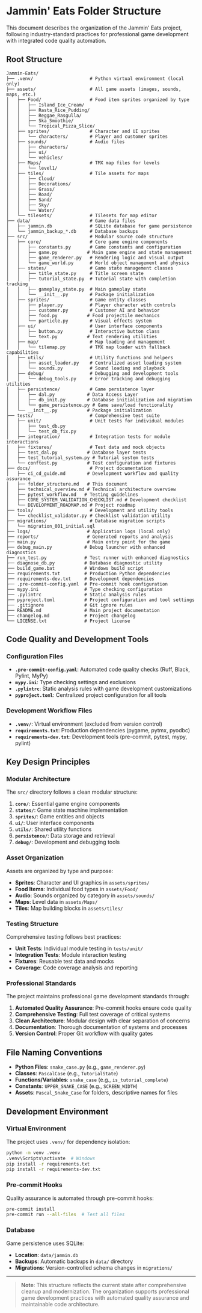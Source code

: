 # Jammin' Eats Folder Structure

This document describes the organization of the Jammin' Eats project, following industry-standard practices for professional game development with integrated code quality automation.

## Root Structure

```
Jammin-Eats/
├── .venv/                     # Python virtual environment (local only)
├── assets/                    # All game assets (images, sounds, maps, etc.)
│   ├── Food/                  # Food item sprites organized by type
│   │   ├── Island_Ice_Cream/
│   │   ├── Rasta_Rice_Pudding/
│   │   ├── Reggae_Rasgulla/
│   │   ├── Ska_Smoothie/
│   │   └── Tropical_Pizza_Slice/
│   ├── sprites/               # Character and UI sprites
│   │   └── characters/        # Player and customer sprites
│   ├── sounds/                # Audio files
│   │   ├── characters/
│   │   ├── ui/
│   │   └── vehicles/
│   ├── Maps/                  # TMX map files for levels
│   │   └── level1/
│   ├── tiles/                 # Tile assets for maps
│   │   ├── Cloud/
│   │   ├── Decorations/
│   │   ├── Grass/
│   │   ├── Road/
│   │   ├── Sand/
│   │   ├── Sky/
│   │   └── Water/
│   └── tilesets/              # Tilesets for map editor
├── data/                      # Game data files
│   ├── jammin.db              # SQLite database for game persistence
│   └── jammin_backup_*.db     # Database backups
├── src/                       # Modular source code structure
│   ├── core/                  # Core game engine components
│   │   ├── constants.py       # Game constants and configuration
│   │   ├── game.py           # Main game engine and state management
│   │   ├── game_renderer.py   # Rendering logic and visual output
│   │   └── game_world.py      # World object management and physics
│   ├── states/                # Game state management classes
│   │   ├── title_state.py     # Title screen state
│   │   ├── tutorial_state.py  # Tutorial state with completion tracking
│   │   ├── gameplay_state.py  # Main gameplay state
│   │   └── __init__.py        # Package initialization
│   ├── sprites/               # Game entity classes
│   │   ├── player.py          # Player character with controls
│   │   ├── customer.py        # Customer AI and behavior
│   │   ├── food.py           # Food projectile mechanics
│   │   └── particle.py        # Visual effects system
│   ├── ui/                    # User interface components
│   │   ├── button.py          # Interactive button class
│   │   └── text.py           # Text rendering utilities
│   ├── map/                   # Map loading and management
│   │   └── tilemap.py         # TMX map loader with fallback capabilities
│   ├── utils/                 # Utility functions and helpers
│   │   ├── asset_loader.py    # Centralized asset loading system
│   │   └── sounds.py          # Sound loading and playback
│   ├── debug/                 # Debugging and development tools
│   │   └── debug_tools.py     # Error tracking and debugging utilities
│   ├── persistence/           # Game persistence layer
│   │   ├── dal.py            # Data Access Layer
│   │   ├── db_init.py        # Database initialization and migration
│   │   └── game_persistence.py # Game save/load functionality
│   └── __init__.py           # Package initialization
├── tests/                     # Comprehensive test suite
│   ├── unit/                  # Unit tests for individual modules
│   │   ├── test_db.py
│   │   └── test_db_fix.py
│   ├── integration/           # Integration tests for module interactions
│   ├── fixtures/              # Test data and mock objects
│   ├── test_dal.py           # Database layer tests
│   ├── test_tutorial_system.py # Tutorial system tests
│   └── conftest.py           # Test configuration and fixtures
├── docs/                      # Project documentation
│   ├── ci_cd_guide.md        # Development workflow and quality assurance
│   ├── folder_structure.md   # This document
│   ├── technical_overview.md # Technical architecture overview
│   ├── pytest_workflow.md   # Testing guidelines
│   ├── CORE_SYSTEM_VALIDATION_CHECKLIST.md # Development checklist
│   └── DEVELOPMENT_ROADMAP.md # Project roadmap
├── tools/                     # Development and utility tools
│   └── checklist_validator.py # Checklist validation utility
├── migrations/                # Database migration scripts
│   └── migration_001_initial.sql
├── logs/                     # Application logs (local only)
├── reports/                  # Generated reports and analysis
├── main.py                   # Main entry point for the game
├── debug_main.py            # Debug launcher with enhanced diagnostics
├── run_test.py              # Test runner with enhanced diagnostics
├── diagnose_db.py           # Database diagnostic utility
├── build_game.bat           # Windows build script
├── requirements.txt         # Production Python dependencies
├── requirements-dev.txt     # Development dependencies
├── .pre-commit-config.yaml  # Pre-commit hook configuration
├── mypy.ini                 # Type checking configuration
├── .pylintrc                # Static analysis rules
├── pyproject.toml           # Project configuration and tool settings
├── .gitignore               # Git ignore rules
├── README.md                # Main project documentation
├── changelog.md             # Project changelog
└── LICENSE.txt              # Project license
```

## Code Quality and Development Tools

### Configuration Files

- **`.pre-commit-config.yaml`**: Automated code quality checks (Ruff, Black, Pylint, MyPy)
- **`mypy.ini`**: Type checking settings and exclusions
- **`.pylintrc`**: Static analysis rules with game development customizations
- **`pyproject.toml`**: Centralized project configuration for all tools

### Development Workflow Files

- **`.venv/`**: Virtual environment (excluded from version control)
- **`requirements.txt`**: Production dependencies (pygame, pytmx, pyodbc)
- **`requirements-dev.txt`**: Development tools (pre-commit, pytest, mypy, pylint)

## Key Design Principles

### Modular Architecture

The `src/` directory follows a clean modular structure:

1. **`core/`**: Essential game engine components
2. **`states/`**: Game state machine implementation
3. **`sprites/`**: Game entities and objects
4. **`ui/`**: User interface components
5. **`utils/`**: Shared utility functions
6. **`persistence/`**: Data storage and retrieval
7. **`debug/`**: Development and debugging tools

### Asset Organization

Assets are organized by type and purpose:
- **Sprites**: Character and UI graphics in `assets/sprites/`
- **Food Items**: Individual food types in `assets/Food/`
- **Audio**: Sounds organized by category in `assets/sounds/`
- **Maps**: Level data in `assets/Maps/`
- **Tiles**: Map building blocks in `assets/tiles/`

### Testing Structure

Comprehensive testing follows best practices:
- **Unit Tests**: Individual module testing in `tests/unit/`
- **Integration Tests**: Module interaction testing
- **Fixtures**: Reusable test data and mocks
- **Coverage**: Code coverage analysis and reporting

### Professional Standards

The project maintains professional game development standards through:

1. **Automated Quality Assurance**: Pre-commit hooks ensure code quality
2. **Comprehensive Testing**: Full test coverage of critical systems
3. **Clean Architecture**: Modular design with clear separation of concerns
4. **Documentation**: Thorough documentation of systems and processes
5. **Version Control**: Proper Git workflow with quality gates

## File Naming Conventions

- **Python Files**: `snake_case.py` (e.g., `game_renderer.py`)
- **Classes**: `PascalCase` (e.g., `TutorialState`)
- **Functions/Variables**: `snake_case` (e.g., `is_tutorial_complete`)
- **Constants**: `UPPER_SNAKE_CASE` (e.g., `SCREEN_WIDTH`)
- **Assets**: `Pascal_Snake_Case` for folders, descriptive names for files

## Development Environment

### Virtual Environment
The project uses `.venv/` for dependency isolation:
```bash
python -m venv .venv
.venv\Scripts\activate  # Windows
pip install -r requirements.txt
pip install -r requirements-dev.txt
```

### Pre-commit Hooks
Quality assurance is automated through pre-commit hooks:
```bash
pre-commit install
pre-commit run --all-files  # Test all files
```

### Database
Game persistence uses SQLite:
- **Location**: `data/jammin.db`
- **Backups**: Automatic backups in `data/` directory
- **Migrations**: Version-controlled schema changes in `migrations/`

---

> **Note**: This structure reflects the current state after comprehensive cleanup and modernization. The organization supports professional game development practices with automated quality assurance and maintainable code architecture.
